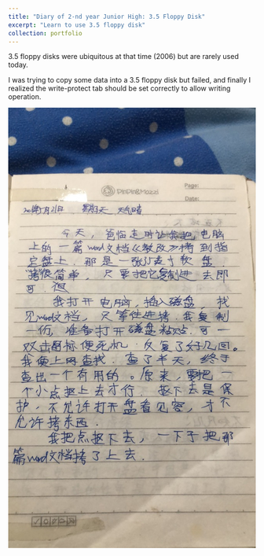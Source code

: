 ```yaml
---
title: "Diary of 2-nd year Junior High: 3.5 Floppy Disk"
excerpt: "Learn to use 3.5 floppy disk"
collection: portfolio
---
```


3.5 floppy disks were ubiquitous at that time (2006) but are rarely used today.

I was trying to copy some data into a 3.5 floppy disk but failed, and finally I realized the write-protect tab should be set correctly to allow writing operation.

<img src='/images/diary/floppy_disk.jpeg'>

